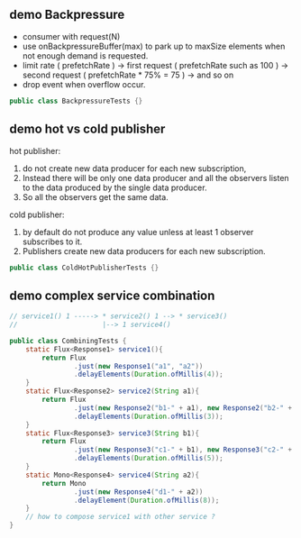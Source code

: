
## demo Backpressure
* consumer with request(N)
* use onBackpressureBuffer(max) to park up to maxSize elements when not enough demand is requested.
* limit rate ( prefetchRate ) 
    -> first request ( prefetchRate such as 100 ) 
    -> second request ( prefetchRate * 75% = 75 )
    -> and so on
* drop event when overflow occur.

```java
public class BackpressureTests {}
```  
  
## demo hot vs cold publisher
hot publisher:
 1) do not create new data producer for each new subscription,
 2) Instead there will be only one data producer and all the observers listen to the data produced by the single data producer.
 3) So all the observers get the same data.

cold publisher:
 1) by default do not produce any value unless at least 1 observer subscribes to it.
 2) Publishers create new data producers for each new subscription.
```java
public class ColdHotPublisherTests {}
```

## demo complex service combination

```java
// service1() 1 -----> * service2() 1 --> * service3()
//                     |--> 1 service4()

public class CombiningTests {
    static Flux<Response1> service1(){
        return Flux
                .just(new Response1("a1", "a2"))
                .delayElements(Duration.ofMillis(4));
    }
    static Flux<Response2> service2(String a1){
        return Flux
                .just(new Response2("b1-" + a1), new Response2("b2-" + a1))
                .delayElements(Duration.ofMillis(3));
    }
    static Flux<Response3> service3(String b1){
        return Flux
                .just(new Response3("c1-" + b1), new Response3("c2-" + b1))
                .delayElements(Duration.ofMillis(5));
    }
    static Mono<Response4> service4(String a2){
        return Mono
                .just(new Response4("d1-" + a2))
                .delayElement(Duration.ofMillis(8));
    }
    // how to compose service1 with other service ?
}
```
